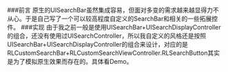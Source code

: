 ###前言
原生的UISearchBar虽然集成容易，但面对多变的需求越来越显得力不从心。于是自己写了一个可以较高程度自定义的SearchBar和相关的一些拓展控件。
###实现
由于我之前一般是使用UISearchBar+UISearchDisplayController的组合，还没有使用过UISearchController，所以我自定义的风格还是按照UISearchBar+UISearchDisplayController的组合来设计，对应的是RLCustomSearchBar+RLCustomSearchViewController.RLSearchButton其实是为了模拟原生效果而存在的。具体看Demo。
